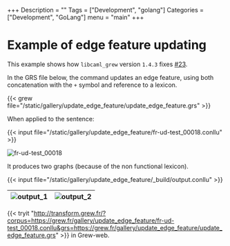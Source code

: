 +++
Description = ""
Tags = ["Development", "golang"]
Categories = ["Development", "GoLang"]
menu = "main"
+++

# Example of edge feature updating

This example shows how `libcaml_grew` version `1.4.3` fixes [#23](https://gitlab.inria.fr/grew/libcaml-grew/-/issues/23).

In the GRS file below, the command updates an edge feature, using both concatenation with the `+` symbol and reference to a lexicon.

{{< grew file="/static/gallery/update_edge_feature/update_edge_feature.grs" >}}

When applied to the sentence:

{{< input file="/static/gallery/update_edge_feature/fr-ud-test_00018.conllu" >}}

![fr-ud-test_00018](/gallery/update_edge_feature/_build/fr-ud-test_00018.svg)

It produces two graphs (because of the non functional lexicon).

{{< input file="/static/gallery/update_edge_feature/_build/output.conllu" >}}

| ![output_1](/gallery/update_edge_feature/_build/output_1.svg) | ![output_2](/gallery/update_edge_feature/_build/output_2.svg) |
|-|-|

{{< tryit "http://transform.grew.fr/?corpus=https://grew.fr/gallery/update_edge_feature/fr-ud-test_00018.conllu&grs=https://grew.fr/gallery/update_edge_feature/update_edge_feature.grs" >}} in Grew-web.